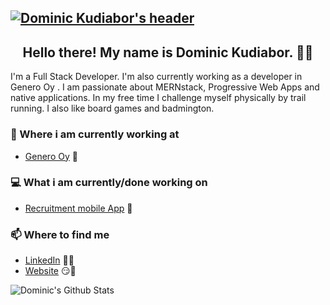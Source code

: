 ## [![Dominic Kudiabor's header](https://i.imgur.com/qJZo59q.gif)](https://)


<h2 align="center">Hello there! My name is Dominic Kudiabor. 👋🤓</h2>
<p align="left">I'm a Full Stack Developer.
I'm also currently working as a developer in Genero Oy .
I am passionate about MERNstack, Progressive Web Apps and native applications.
In my free time I challenge myself physically by trail running. I also like board games and badmington.</p>




### 💼 Where i am currently working at
- [Genero Oy](https://genero.fi/) 💼 


### 💻 What i am currently/done working on
- [Recruitment mobile App]()  🚀


### 📫 Where to find me
- [LinkedIn](https://www.linkedin.com/in/dominickudiabor/) 👨💼
- [Website](https://dominickudiabor.netlify.app/) 😏🔗

![Dominic's Github Stats](https://github-readme-stats.vercel.app/api?username=dominickudiabor&show_icons=true&theme=radical)

